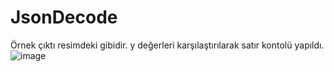 # JsonDecode
Örnek çıktı resimdeki gibidir. y değerleri karşılaştırılarak satır kontolü yapıldı.
![image](https://user-images.githubusercontent.com/53389814/202839346-2af2ae0d-3f90-4f22-bdaf-5932c951185f.png)
